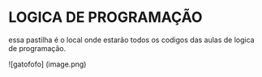  # LOGICA DE PROGRAMAÇÃO
 essa pastilha é o local onde estarão todos os codigos das aulas de logica de programação.


 ![gatofofo] (image.png)